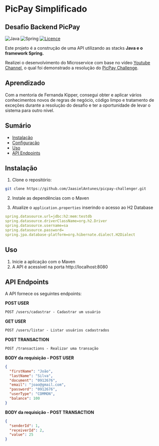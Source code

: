 # PicPay Simplificado
## Desafio Backend PicPay

![Java](https://img.shields.io/badge/java-%23ED8B00.svg?style=for-the-badge&logo=openjdk&logoColor=white)
![Spring](https://img.shields.io/badge/spring-%236DB33F.svg?style=for-the-badge&logo=spring&logoColor=white)
[![Licence](https://img.shields.io/github/license/Ileriayo/markdown-badges?style=for-the-badge)](./LICENSE)

Este projeto é a construção de uma API utilizando as stacks **Java e o framework Spring.**

Realizei o desenvolvimento do Microservice com base no vídeo [Youtube Channel]([https://youtu.be/eFgeO9M9lLw?si=uyhUXrR-NLEpBW6p](https://www.youtube.com/watch?v=QXunBiLq2SM&ab_channel=FernandaKipper%7CDev)), o qual foi demonstrado a resolução 
do [PicPay Challenge]([https://github.com/uber-archive/coding-challenge-tools/blob/master/coding_challenge.md](https://github.com/PicPay/picpay-desafio-backend)).

## Aprendizado

Com a mentoria de Fernanda Kipper, consegui obter e aplicar vários conhecimentos novos de regras de negócio, código limpo e tratamento de exceções durante a resolução do desafio e ter a oportunidade de levar o sistema para outro nível.

## Sumário

- [Instalação](#installation)
- [Configuração](#configuration)
- [Uso](#usage)
- [API Endpoints](#api-endpoints)

## Instalação

1. Clone o repositório:

```bash
git clone https://github.com/JaasielAntunes/picpay-challenger.git
```

2. Instale as dependências com o Maven

3. Atualize o `application.properties` inserindo o acesso ao H2 Database

```yaml
spring.datasource.url=jdbc:h2:mem:testdb
spring.datasource.driverClassName=org.h2.Driver
spring.datasource.username=sa
spring.datasource.password=
spring.jpa.database-platform=org.hibernate.dialect.H2Dialect
```
## Uso

1. Inicie a aplicação com o Maven
2. A API é acessível na porta http://localhost:8080

## API Endpoints
A API fornece os seguintes endpoints:

**POST USER**
```markdown
POST /users/cadastrar - Cadastrar um usuário
```

**GET USER**
```markdown
POST /users/listar - Listar usuários cadastrados
```

**POST TRANSACTION**
```markdown
POST /transactions - Realizar uma transação
```

**BODY da requisição - POST USER**
```json
{
  "firstName": "João",
  "lastName": "Silva",
  "document": "0912676",
  "email": "joao@gmail.com",
  "password": "0912676",
  "userType": "COMMON",
  "balance": 100
}
```

**BODY da requisição - POST TRANSACTION**
```json
{
  "senderId": 1,
  "receiverId": 2,
  "value": 25
}
```
